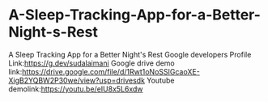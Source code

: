 # A-Sleep-Tracking-App-for-a-Better-Night-s-Rest
A Sleep Tracking App for a Better Night's Rest
Google developers Profile Link:https://g.dev/sudalaimani
 Google drive demo link:https://drive.google.com/file/d/1Rwt1oNoSSIGcaoXE-XigB2YQBW2P30we/view?usp=drivesdk
Youtube demolink:https://youtu.be/eIU8x5L6xdw
